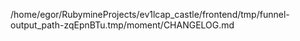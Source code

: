/home/egor/RubymineProjects/ev1lcap_castle/frontend/tmp/funnel-output_path-zqEpnBTu.tmp/moment/CHANGELOG.md